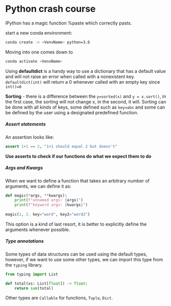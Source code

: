 # Python crash course

IPython has a magic function %paste which correctly pasts.

start a new conda environment:

```bash
conda create -n ~VenvName~ python=3.6
```

Moving into one comes down to 

```bash
conda activate ~VenvName~
```



 Using **defaultdict** is a handy way to use a dictionary that has a default value and will not raise an error when called with a nonexistent key. `defaultdict(int)` will return a 0 whenever called with an empty key since `int()=0`

**Sorting** - there is a difference between the `y=sorted(x)` and `y = x.sort()`, in the first case, the sorting will not change x, in the second, it will. Sorting can be done with all kinds of keys, some defined such as `key=abs` and some can be defined by the user using a designated predefined function.

##### Assert statements

An assertion looks like:

```python
assert 1+1 == 2, "1+1 should equal 2 but doesn't"
```

**Use asserts to check if our functions do what we expect them to do**

##### Args and Kwargs

When we want to define a function that takes an arbitrary number of arguments, we can define it as:

```python
def magic(*args, **kwargs):
	print(f"unnamed args: {args}")
    print(f"keyword args: {kwargs}")
    
magic(1, 2. key="word", key2="word2")
```

This option is a kind of last resort, it is better to explicitly define the arguments whenever possible.

##### Type annotations

Some types of data structures can be used using the default types, however, if we want to use some other types, we can import this type from the `typing` library.

```python
from typing import List

def total(xs: List[float]) -> float:
    return sum(total)
```

Other types are `Callable` for functions, `Tuple`, `Dict`.